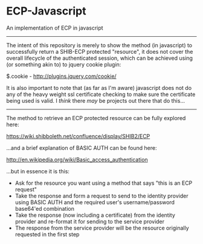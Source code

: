ECP-Javascript
==============

An implementation of ECP in javascript

---

The intent of this repository is merely to show the method (in javascript) to successfully return a SHIB-ECP protected "resource", it does not cover the overall lifecycle of the authenticated session, which can be achieved using (or something akin to) to jquery cookie plugin:

$.cookie - http://plugins.jquery.com/cookie/

It is also important to note that (as far as I'm aware) javascript does not do any of the heavy weight ssl certificate checking to make sure the certificate being used is valid. I *think* there *may* be projects out there that do this...

---

The method to retrieve an ECP protected resource can be fully explored here:

https://wiki.shibboleth.net/confluence/display/SHIB2/ECP

...and a brief explanation of BASIC AUTH can be found here:

http://en.wikipedia.org/wiki/Basic_access_authentication

...but in essence it is this:

* Ask for the resource you want using a method that says "this is an ECP request"
* Take the response and form a request to send to the identity provider using BASIC AUTH and the required user's username/password base64'ed combination
* Take the response (now including a certificate) from the identity provider and re-format it for sending to the service provider
* The response from the service provider will be the resource originally requested in the first step